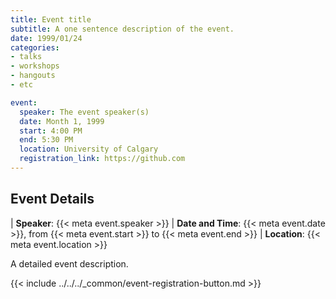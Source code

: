 ```yaml
---
title: Event title
subtitle: A one sentence description of the event.
date: 1999/01/24
categories:
- talks
- workshops
- hangouts
- etc

event:
  speaker: The event speaker(s)
  date: Month 1, 1999
  start: 4:00 PM
  end: 5:30 PM
  location: University of Calgary
  registration_link: https://github.com
---
```


<!--
This is a comment; it will not appear in the rendered post.

You can modify any of the text below; this is just a template to get you started. For example, if there isn't a speaker you could remove the speaker line, or if there are multiple speakers you could make it plural.

The shortcodes below reference the values you input under the `event` parameter in the post's YAML above. For example {{< meta event.speaker >}} references `event: speaker: The event speaker(s)`.
-->

## Event Details

| __Speaker__: {{< meta event.speaker >}}
| __Date and Time__: {{< meta event.date >}}, from {{< meta event.start >}} to {{< meta event.end >}}
| __Location__: {{< meta event.location >}}

A detailed event description.

<!--
This is a registration button for the event. The URL for the button can be specified in the `registration_link` YAML parameter above. If you don't need a registration button you can remove the shortcode below.
-->
{{< include ../../../_common/event-registration-button.md >}}
